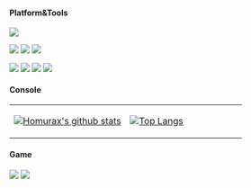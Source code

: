 <!--
**homurax/homurax** is a ✨ _special_ ✨ repository because its `README.md` (this file) appears on your GitHub profile.

Here are some ideas to get you started:

- 🔭 I’m currently working on ...
- 🌱 I’m currently learning ...
- 👯 I’m looking to collaborate on ...
- 🤔 I’m looking for help with ...
- 💬 Ask me about ...
- 📫 How to reach me: ...
- 😄 Pronouns: ...
- ⚡ Fun fact: ...
-->

#### Platform&Tools

![](https://img.shields.io/badge/Windows-10-2376bc?style=flat-square&logo=windows&logoColor=ffffff)

![](https://img.shields.io/badge/-Java-dc143c?style=flat-square&logo=java&logoColor=white)
![](https://img.shields.io/badge/-Kotlin-f18e33?style=flat-square&logo=kotlin&logoColor=white)
![](https://img.shields.io/badge/-Python-2b5b84?style=flat-square&logo=python&logoColor=white)

[![](https://img.shields.io/badge/-Git-f05032?style=flat-square&logo=git&logoColor=white)](https://git-scm.com/)
[![](https://img.shields.io/badge/-Vue.js-4fc08d?style=flat-square&logo=vue.js&logoColor=ffffff)](https://vuejs.org/)
[![](https://img.shields.io/badge/-Node.js-43853d?style=flat-square&logo=node.js&logoColor=ffffff)](https://nodejs.org/)
[![](https://img.shields.io/badge/-Nginx-269539?style=flat-square&logo=nginx&logoColor=ffffff)](https://nginx.org/)

#### Console

<table>
<tr>
<td valign="top" width="50%">

[![Homurax's github stats](https://github-readme-stats.homurax.vercel.app/api?username=homurax&show_icons=true&theme=tokyonight)](https://github.com/homurax/github-readme-stats)

</td>
<td valign="top" width="50%">

[![Top Langs](https://github-readme-stats.homurax.vercel.app/api/top-langs/?username=homurax&theme=cobalt&layout=compact)](https://github.com/homurax/github-readme-stats)

</td>
</tr>
</table>

#### Game

![](https://img.shields.io/badge/Steam-171a21?style=flat-square&logo=steam&logoColor=ffffff)
![](https://img.shields.io/badge/-Nintendo%20Switch-e60012?style=flat-square&logo=nintendo%20switch&logoColor=ffffff)

